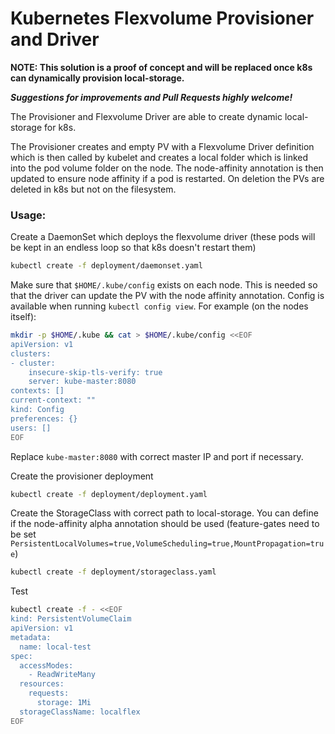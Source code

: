 # Kubernetes Flexvolume Provisioner and Driver

**NOTE: This solution is a proof of concept and will be replaced once k8s can dynamically provision local-storage.**

***Suggestions for improvements and Pull Requests highly welcome!***

The Provisioner and Flexvolume Driver are able to create dynamic local-storage for k8s.

The Provisioner creates and empty PV with a Flexvolume Driver definition which is then called by kubelet and creates a local folder which is linked into the pod volume folder on the node.
The node-affinity annotation is then updated to ensure node affinity if a pod is restarted.
On deletion the PVs are deleted in k8s but not on the filesystem.

### Usage:

Create a DaemonSet which deploys the flexvolume driver (these pods will be kept in an endless loop so that k8s doesn't restart them)
```bash
kubectl create -f deployment/daemonset.yaml
```

Make sure that `$HOME/.kube/config` exists on each node. This is needed so that the driver can update the PV with the node affinity annotation. Config is available when running `kubectl config view`.
For example (on the nodes itself):
```bash
mkdir -p $HOME/.kube && cat > $HOME/.kube/config <<EOF
apiVersion: v1
clusters: 
- cluster:
    insecure-skip-tls-verify: true
    server: kube-master:8080
contexts: []
current-context: ""
kind: Config
preferences: {}
users: []
EOF
```
Replace `kube-master:8080` with correct master IP and port if necessary.

Create the provisioner deployment
```bash
kubectl create -f deployment/deployment.yaml
```

Create the StorageClass with correct path to local-storage. You can define if the node-affinity alpha annotation should be used (feature-gates need to be set `PersistentLocalVolumes=true,VolumeScheduling=true,MountPropagation=true`)
```bash
kubectl create -f deployment/storageclass.yaml
```

Test
```bash
kubectl create -f - <<EOF
kind: PersistentVolumeClaim
apiVersion: v1
metadata:
  name: local-test
spec:
  accessModes:
    - ReadWriteMany
  resources:
    requests:
      storage: 1Mi
  storageClassName: localflex
EOF
```